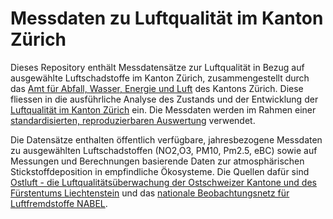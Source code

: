 # Messdaten zu Luftqualität im Kanton Zürich

Dieses Repository enthält Messdatensätze zur Luftqualität in Bezug auf ausgewählte Luftschadstoffe im Kanton Zürich, zusammengestellt durch das [Amt für Abfall, Wasser, Energie und Luft](https://www.zh.ch/de/baudirektion/amt-fuer-abfall-wasser-energie-luft.html) des Kantons Zürich. Diese fliessen in die ausführliche Analyse des Zustands und der Entwicklung der [Luftqualität im Kanton Zürich](https://www.zh.ch/de/umwelt-tiere/luft-strahlung/luftqualitaet-auswirkungen.html) ein. Die Messdaten werden im Rahmen einer [standardisierten, reproduzierbaren Auswertung](https://github.com/awelZH/airquality) verwendet.

Die Datensätze enthalten öffentlich verfügbare, jahresbezogene Messdaten zu ausgewählten Luftschadstoffen (NO2,O3, PM10, Pm2.5, eBC) sowie auf Messungen und Berechnungen basierende Daten zur atmosphärischen Stickstoffdeposition in empfindliche Ökosysteme. Die Quellen dafür sind [Ostluft - die Luftqualitätsüberwachung der Ostschweizer Kantone und des Fürstentums Liechtenstein](https://www.ostluft.ch/) und das [nationale Beobachtungsnetz für Luftfremdstoffe NABEL](https://www.bafu.admin.ch/bafu/de/home/themen/luft/zustand/daten/nationales-beobachtungsnetz-fuer-luftfremdstoffe--nabel-.html).
